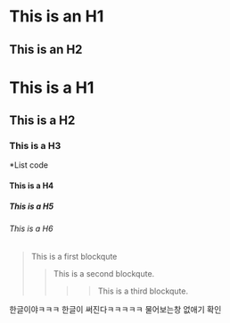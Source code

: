 This is an H1
=============
This is an H2
-------------

# This is a H1
## This is a H2
### This is a H3
*List
code

#### This is a H4
##### This is a H5
###### This is a H6
>This is a first blockqute
>>This is a second blockqute.
>>>>This is a third blockqute.

한글이야ㅋㅋㅋ  한글이 써진다ㅋㅋㅋㅋㅋ
물어보는창 없애기 확인
